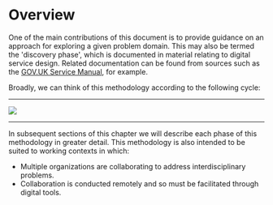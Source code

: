 Overview
=======================

One of the main contributions of this document is to provide guidance on an approach for exploring a given problem domain. This may also be termed the 'discovery phase', which is documented in material relating to digital service design. Related documentation can be found from sources such as the [GOV.UK Service Manual](https://www.gov.uk/service-manual/agile-delivery/how-the-discovery-phase-works), for example. 

Broadly, we can think of this methodology according to the following cycle:  

---

![](process.png)

---

In subsequent sections of this chapter we will describe each phase of this methodology in greater detail. This methodology is also intended to be suited to working contexts in which: 
- Multiple organizations are collaborating to address interdisciplinary problems.
- Collaboration is conducted remotely and so must be facilitated through digital tools.
